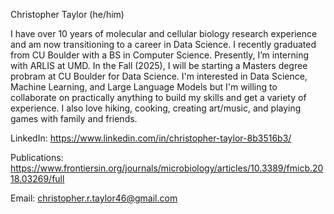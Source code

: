 Christopher Taylor (he/him)

I have over 10 years of molecular and cellular biology research experience and am now transitioning to a career in Data Science. I recently graduated from CU Boulder with a BS in Computer Science. Presently, I’m interning with ARLIS at UMD. In the Fall (2025), I will be starting a Masters degree probram at CU Boulder for Data Science. I'm interested in Data Science, Machine Learning, and Large Language Models but I'm willing to collaborate on practically anything to build my skills and get a variety of experience. I also love hiking, cooking, creating art/music, and playing games with family and friends.

LinkedIn: https://www.linkedin.com/in/christopher-taylor-8b3516b3/

Publications: https://www.frontiersin.org/journals/microbiology/articles/10.3389/fmicb.2018.03269/full

Email: christopher.r.taylor46@gmail.com
